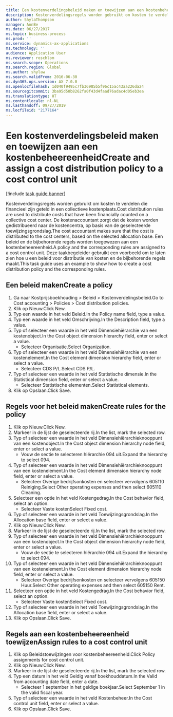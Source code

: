 ```yaml
---
title: Een kostenverdelingsbeleid maken en toewijzen aan een kostenbeheereenheid
description: Kostenverdelingsregels worden gebruikt om kosten te verdelen die financieel zijn geteld in een collectieve kostenplaats.
author: ShylaThompson
manager: AnnBe
ms.date: 06/27/2017
ms.topic: business-process
ms.prod: ''
ms.service: dynamics-ax-applications
ms.technology: ''
audience: Application User
ms.reviewer: roschlom
ms.search.scope: Operations
ms.search.region: Global
ms.author: shylaw
ms.search.validFrom: 2016-06-30
ms.dyn365.ops.version: AX 7.0.0
ms.openlocfilehash: 1d040f9495c7fb36985b5f96c15ac43aa226da24
ms.sourcegitcommit: 3ba95d50b8262fa0f43d4faad76adac4d05eb3ea
ms.translationtype: HT
ms.contentlocale: nl-NL
ms.lasthandoff: 09/27/2019
ms.locfileid: "2177164"
---
```

# <a name="create-and-assign-a-cost-distribution-policy-to-a-cost-control-unit"></a><span data-ttu-id="38557-103">Een kostenverdelingsbeleid maken en toewijzen aan een kostenbeheereenheid</span><span class="sxs-lookup"><span data-stu-id="38557-103">Create and assign a cost distribution policy to a cost control unit</span></span>

[!include [task guide banner](../../includes/task-guide-banner.md)]

<span data-ttu-id="38557-104">Kostenverdelingsregels worden gebruikt om kosten te verdelen die financieel zijn geteld in een collectieve kostenplaats.</span><span class="sxs-lookup"><span data-stu-id="38557-104">Cost distribution rules are used to distribute costs that have been financially counted on a collective cost center.</span></span> <span data-ttu-id="38557-105">De kostenaccountant zorgt dat de kosten worden gedistribueerd naar de kostencentra, op basis van de geselecteerde toewijzingsgrondslag.</span><span class="sxs-lookup"><span data-stu-id="38557-105">The cost accountant makes sure that the cost is distributed to the cost centers, based on the selected allocation base.</span></span> <span data-ttu-id="38557-106">Een beleid en de bijbehorende regels worden toegewezen aan een kostenbeheereenheid.</span><span class="sxs-lookup"><span data-stu-id="38557-106">A policy and the corresponding rules are assigned to a cost control unit.</span></span> <span data-ttu-id="38557-107">Deze taakbegeleider gebruikt een voorbeeld om te laten zien hoe u een beleid voor distributie van kosten en de bijbehorende regels maakt.</span><span class="sxs-lookup"><span data-stu-id="38557-107">This task guide uses an example to show how to create a cost distribution policy and the corresponding rules.</span></span>


## <a name="create-a-policy"></a><span data-ttu-id="38557-108">Een beleid maken</span><span class="sxs-lookup"><span data-stu-id="38557-108">Create a policy</span></span>
1. <span data-ttu-id="38557-109">Ga naar Kostprijsboekhouding > Beleid > Kostenverdelingsbeleid.</span><span class="sxs-lookup"><span data-stu-id="38557-109">Go to Cost accounting > Policies > Cost distribution policies.</span></span>
2. <span data-ttu-id="38557-110">Klik op Nieuw.</span><span class="sxs-lookup"><span data-stu-id="38557-110">Click New.</span></span>
3. <span data-ttu-id="38557-111">Typ een waarde in het veld Beleid.</span><span class="sxs-lookup"><span data-stu-id="38557-111">In the Policy name field, type a value.</span></span>
4. <span data-ttu-id="38557-112">Typ een waarde in het veld Omschrijving.</span><span class="sxs-lookup"><span data-stu-id="38557-112">In the Description field, type a value.</span></span>
5. <span data-ttu-id="38557-113">Typ of selecteer een waarde in het veld Dimensiehiërarchie van een kostenobject.</span><span class="sxs-lookup"><span data-stu-id="38557-113">In the Cost object dimension hierarchy field, enter or select a value.</span></span>
    * <span data-ttu-id="38557-114">Selecteer Organisatie.</span><span class="sxs-lookup"><span data-stu-id="38557-114">Select Organization.</span></span>  
6. <span data-ttu-id="38557-115">Typ of selecteer een waarde in het veld Dimensiehiërarchie van een kostenelement.</span><span class="sxs-lookup"><span data-stu-id="38557-115">In the Cost element dimension hierarchy field, enter or select a value.</span></span>
    * <span data-ttu-id="38557-116">Selecteer CDS P/L.</span><span class="sxs-lookup"><span data-stu-id="38557-116">Select CDS P/L.</span></span>  
7. <span data-ttu-id="38557-117">Typ of selecteer een waarde in het veld Statistische dimensie.</span><span class="sxs-lookup"><span data-stu-id="38557-117">In the Statistical dimension field, enter or select a value.</span></span>
    * <span data-ttu-id="38557-118">Selecteer Statistische elementen.</span><span class="sxs-lookup"><span data-stu-id="38557-118">Select Statistical elements.</span></span>  
8. <span data-ttu-id="38557-119">Klik op Opslaan.</span><span class="sxs-lookup"><span data-stu-id="38557-119">Click Save.</span></span>

## <a name="create-rules-for-the-policy"></a><span data-ttu-id="38557-120">Regels voor het beleid maken</span><span class="sxs-lookup"><span data-stu-id="38557-120">Create rules for the policy</span></span>
1. <span data-ttu-id="38557-121">Klik op Nieuw.</span><span class="sxs-lookup"><span data-stu-id="38557-121">Click New.</span></span>
2. <span data-ttu-id="38557-122">Markeer in de lijst de geselecteerde rij.</span><span class="sxs-lookup"><span data-stu-id="38557-122">In the list, mark the selected row.</span></span>
3. <span data-ttu-id="38557-123">Typ of selecteer een waarde in het veld Dimensiehiërarchieknooppunt van een kostenobject.</span><span class="sxs-lookup"><span data-stu-id="38557-123">In the Cost object dimension hierarchy node field, enter or select a value.</span></span>
    * <span data-ttu-id="38557-124">Vouw de sectie te selecteren hiërarchie 094 uit.</span><span class="sxs-lookup"><span data-stu-id="38557-124">Expand the hierarchy to select 094.</span></span>  
4. <span data-ttu-id="38557-125">Typ of selecteer een waarde in het veld Dimensiehiërarchieknooppunt van een kostenelement.</span><span class="sxs-lookup"><span data-stu-id="38557-125">In the Cost element dimension hierarchy node field, enter or select a value.</span></span>
    * <span data-ttu-id="38557-126">Selecteer Overige bedrijfsonkosten en selecteer vervolgens 605110 Reiniging.</span><span class="sxs-lookup"><span data-stu-id="38557-126">Select Other operating expenses and then select 605110 Cleaning.</span></span>  
5. <span data-ttu-id="38557-127">Selecteer een optie in het veld Kostengedrag.</span><span class="sxs-lookup"><span data-stu-id="38557-127">In the Cost behavior field, select an option.</span></span>
    * <span data-ttu-id="38557-128">Selecteer Vaste kosten</span><span class="sxs-lookup"><span data-stu-id="38557-128">Select Fixed cost.</span></span>  
6. <span data-ttu-id="38557-129">Typ of selecteer een waarde in het veld Toewijzingsgrondslag.</span><span class="sxs-lookup"><span data-stu-id="38557-129">In the Allocation base field, enter or select a value.</span></span>
7. <span data-ttu-id="38557-130">Klik op Nieuw.</span><span class="sxs-lookup"><span data-stu-id="38557-130">Click New.</span></span>
8. <span data-ttu-id="38557-131">Markeer in de lijst de geselecteerde rij.</span><span class="sxs-lookup"><span data-stu-id="38557-131">In the list, mark the selected row.</span></span>
9. <span data-ttu-id="38557-132">Typ of selecteer een waarde in het veld Dimensiehiërarchieknooppunt van een kostenobject.</span><span class="sxs-lookup"><span data-stu-id="38557-132">In the Cost object dimension hierarchy node field, enter or select a value.</span></span>
    * <span data-ttu-id="38557-133">Vouw de sectie te selecteren hiërarchie 094 uit.</span><span class="sxs-lookup"><span data-stu-id="38557-133">Expand the hierarchy to select 094.</span></span>  
10. <span data-ttu-id="38557-134">Typ of selecteer een waarde in het veld Dimensiehiërarchieknooppunt van een kostenelement.</span><span class="sxs-lookup"><span data-stu-id="38557-134">In the Cost element dimension hierarchy node field, enter or select a value.</span></span>
    * <span data-ttu-id="38557-135">Selecteer Overige bedrijfsonkosten en selecteer vervolgens 605150 Huur.</span><span class="sxs-lookup"><span data-stu-id="38557-135">Select Other operating expenses and then select 605150 Rent.</span></span>  
11. <span data-ttu-id="38557-136">Selecteer een optie in het veld Kostengedrag.</span><span class="sxs-lookup"><span data-stu-id="38557-136">In the Cost behavior field, select an option.</span></span>
    * <span data-ttu-id="38557-137">Selecteer Vaste kosten</span><span class="sxs-lookup"><span data-stu-id="38557-137">Select Fixed cost.</span></span>  
12. <span data-ttu-id="38557-138">Typ of selecteer een waarde in het veld Toewijzingsgrondslag.</span><span class="sxs-lookup"><span data-stu-id="38557-138">In the Allocation base field, enter or select a value.</span></span>
13. <span data-ttu-id="38557-139">Klik op Opslaan.</span><span class="sxs-lookup"><span data-stu-id="38557-139">Click Save.</span></span>

## <a name="assign-rules-to-a-cost-control-unit"></a><span data-ttu-id="38557-140">Regels aan een kostenbeheereenheid toewijzen</span><span class="sxs-lookup"><span data-stu-id="38557-140">Assign rules to a cost control unit</span></span>
1. <span data-ttu-id="38557-141">Klik op Beleidstoewijzingen voor kostenbeheereenheid.</span><span class="sxs-lookup"><span data-stu-id="38557-141">Click Policy assignments for cost control unit.</span></span>
2. <span data-ttu-id="38557-142">Klik op Nieuw.</span><span class="sxs-lookup"><span data-stu-id="38557-142">Click New.</span></span>
3. <span data-ttu-id="38557-143">Markeer in de lijst de geselecteerde rij.</span><span class="sxs-lookup"><span data-stu-id="38557-143">In the list, mark the selected row.</span></span>
4. <span data-ttu-id="38557-144">Typ een datum in het veld Geldig vanaf boekhouddatum.</span><span class="sxs-lookup"><span data-stu-id="38557-144">In the Valid from accounting date field, enter a date.</span></span>
    * <span data-ttu-id="38557-145">Selecteer 1 september in het geldige boekjaar.</span><span class="sxs-lookup"><span data-stu-id="38557-145">Select September 1 in the valid fiscal year.</span></span>  
5. <span data-ttu-id="38557-146">Typ of selecteer een waarde in het veld Kostenbeheer.</span><span class="sxs-lookup"><span data-stu-id="38557-146">In the Cost control unit field, enter or select a value.</span></span>
6. <span data-ttu-id="38557-147">Klik op Opslaan.</span><span class="sxs-lookup"><span data-stu-id="38557-147">Click Save.</span></span>

